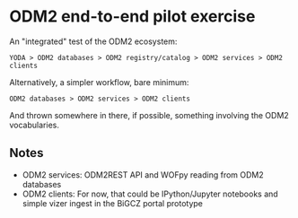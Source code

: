# ODM2 end-to-end pilot exercise

An "integrated" test of the ODM2 ecosystem:

`YODA > ODM2 databases > ODM2 registry/catalog > ODM2 services > ODM2 clients`

Alternatively, a simpler workflow, bare minimum:

`ODM2 databases > ODM2 services > ODM2 clients`

And thrown somewhere in there, if possible, something involving the ODM2 vocabularies.

## Notes
- ODM2 services: ODM2REST API and WOFpy reading from ODM2 databases
- ODM2 clients: For now, that could be IPython/Jupyter notebooks and simple vizer ingest in the BiGCZ portal prototype
